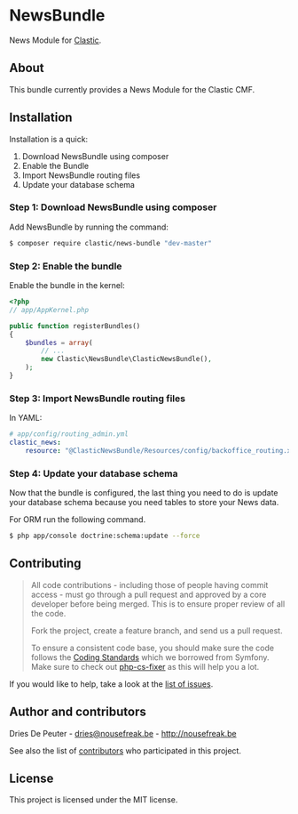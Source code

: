 NewsBundle
==========

News Module for [Clastic](https://github.com/Clastic/Clastic).

About
-----

This bundle currently provides a News Module for the Clastic CMF.

Installation
------------

Installation is a quick:

1. Download NewsBundle using composer
2. Enable the Bundle
3. Import NewsBundle routing files
4. Update your database schema

### Step 1: Download NewsBundle using composer

Add NewsBundle by running the command:

``` bash
$ composer require clastic/news-bundle "dev-master"
```
### Step 2: Enable the bundle

Enable the bundle in the kernel:

``` php
<?php
// app/AppKernel.php

public function registerBundles()
{
    $bundles = array(
        // ...
        new Clastic\NewsBundle\ClasticNewsBundle(),
    );
}
```

### Step 3: Import NewsBundle routing files

In YAML:

``` yaml
# app/config/routing_admin.yml
clastic_news:
    resource: "@ClasticNewsBundle/Resources/config/backoffice_routing.xml"
```

### Step 4: Update your database schema

Now that the bundle is configured, the last thing you need to do is update your
database schema because you need tables to store your News data.

For ORM run the following command.

``` bash
$ php app/console doctrine:schema:update --force
```

Contributing
------------

> All code contributions - including those of people having commit access - must
> go through a pull request and approved by a core developer before being
> merged. This is to ensure proper review of all the code.
>
> Fork the project, create a feature branch, and send us a pull request.
>
> To ensure a consistent code base, you should make sure the code follows
> the [Coding Standards](http://symfony.com/doc/2.0/contributing/code/standards.html)
> which we borrowed from Symfony.
> Make sure to check out [php-cs-fixer](https://github.com/fabpot/PHP-CS-Fixer) as this will help you a lot.

If you would like to help, take a look at the [list of issues](https://github.com/Clastic-Contrib/NewsBundle/issues).

Author and contributors
-----------------------

Dries De Peuter - <dries@nousefreak.be> - <http://nousefreak.be>

See also the list of [contributors](https://github.com/Clastic-Contrib/NewsBundle/contributors) who participated in this project.

License
-------

This project is licensed under the MIT license.
